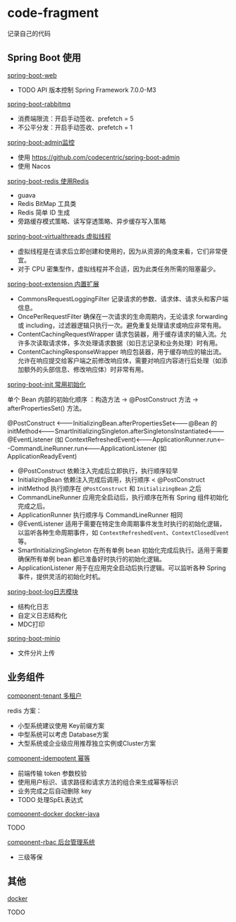 # code-fragment

记录自己的代码

## Spring Boot 使用

 [spring-boot-web](spring-boot-web) 

- TODO  API 版本控制 Spring Framework 7.0.0-M3

 [spring-boot-rabbitmq](spring-boot-rabbitmq) 

- 消费端限流：开启手动签收、prefetch = 5
- 不公平分发：开启手动签收、prefetch = 1

[spring-boot-admin监控](spring-boot-admin) 

- 使用 https://github.com/codecentric/spring-boot-admin
- 使用 Nacos 

[spring-boot-redis 使用Redis](spring-boot-redis)

- guava
- Redis BitMap 工具类
- Redis 简单 ID 生成
- 旁路缓存模式策略、读写穿透策略、异步缓存写入策略

[spring-boot-virtualthreads 虚拟线程](spring-boot-virtualthreads)

- 虚拟线程是在请求后立即创建和使用的，因为从资源的角度来看，它们非常便宜。
- 对于 CPU 密集型作，虚拟线程并不合适，因为此类任务所需的阻塞最少。

 [spring-boot-extension 内置扩展](spring-boot-extension) 

- CommonsRequestLoggingFilter 记录请求的参数、请求体、请求头和客户端信息。
- OncePerRequestFilter 确保在一次请求的生命周期内，无论请求 forwarding 或 including，过滤器逻辑只执行一次。避免重复处理请求或响应非常有用。
- ContentCachingRequestWrapper 请求包装器，用于缓存请求的输入流。允许多次读取请求体，多次处理请求数据（如日志记录和业务处理）时有用。
- ContentCachingResponseWrapper 响应包装器，用于缓存响应的输出流。允许在响应提交给客户端之前修改响应体，需要对响应内容进行后处理（如添加额外的头部信息、修改响应体）时非常有用。

 [spring-boot-init 常用初始化](spring-boot-init) 

单个 Bean 内部的初始化顺序 ：构造方法 → @PostConstruct 方法 → afterPropertiesSet() 方法。

@PostConstruct <---InitializingBean.afterPropertiesSet<---@Bean 的 initMethod<---SmartInitializingSingleton.afterSingletonsInstantiated<---@EventListener (如 ContextRefreshedEvent)<---ApplicationRunner.run<---CommandLineRunner.run<---ApplicationListener (如 ApplicationReadyEvent)

- @PostConstruct 依赖注入完成后立即执行，执行顺序较早
- InitializingBean 依赖注入完成后调用，执行顺序 < @PostConstruct
- initMethod 执行顺序在 `@PostConstruct` 和 `InitializingBean` 之后
- CommandLineRunner 应用完全启动后，执行顺序在所有 Spring 组件初始化完成之后。
- ApplicationRunner 执行顺序与 CommandLineRunner 相同
- @EventListener 适用于需要在特定生命周期事件发生时执行的初始化逻辑，以监听各种生命周期事件，如 `ContextRefreshedEvent`、`ContextClosedEvent` 等。
- SmartInitializingSingleton 在所有单例 bean 初始化完成后执行。适用于需要确保所有单例 bean 都已准备好时执行的初始化逻辑。
- ApplicationListener 用于在应用完全启动后执行逻辑。可以监听各种 Spring 事件，提供灵活的初始化时机。

 [spring-boot-log日志模块](spring-boot-log) 

- 结构化日志
- 自定义日志结构化
- MDC打印

 [spring-boot-minio](spring-boot-minio) 

- 文件分片上传

## 业务组件

 [component-tenant 多租户](component-tenant) 

redis 方案：

- 小型系统建议使用 Key前缀方案
- 中型系统可以考虑 Database方案
- 大型系统或企业级应用推荐独立实例或Cluster方案

 [component-idempotent 幂等](component-idempotent) 

- 前端传输 token 参数校验
- 使用用户标识、请求路径和请求方法的组合来生成幂等标识
- 业务完成之后自动删除 key
- TODO 处理SpEL表达式

 [component-docker docker-java](component-docker) 

TODO

 [component-rbac 后台管理系统](component-rbac) 

- 三级等保

## 其他

 [docker](docker) 

TODO


